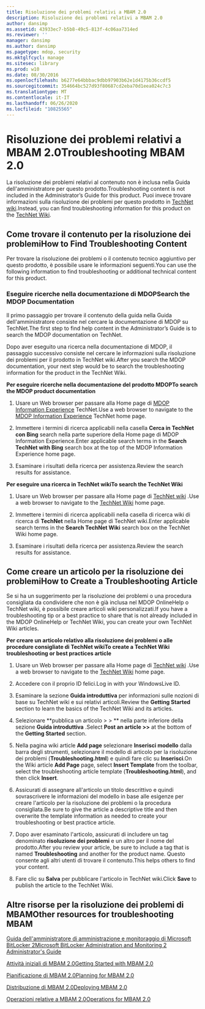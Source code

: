 ```yaml
---
title: Risoluzione dei problemi relativi a MBAM 2.0
description: Risoluzione dei problemi relativi a MBAM 2.0
author: dansimp
ms.assetid: 43933ec7-b5b8-49c5-813f-4c06aa7314ed
ms.reviewer: ''
manager: dansimp
ms.author: dansimp
ms.pagetype: mdop, security
ms.mktglfcycl: manage
ms.sitesec: library
ms.prod: w10
ms.date: 08/30/2016
ms.openlocfilehash: b6277e64bbbac9dbb97903b62e1d4175b36ccdf5
ms.sourcegitcommit: 354664bc527d93f80687cd2eba70d1eea024c7c3
ms.translationtype: MT
ms.contentlocale: it-IT
ms.lasthandoff: 06/26/2020
ms.locfileid: "10825565"
---
```

# <span data-ttu-id="2e440-103">Risoluzione dei problemi relativi a MBAM 2.0</span><span class="sxs-lookup"><span data-stu-id="2e440-103">Troubleshooting MBAM 2.0</span></span>


<span data-ttu-id="2e440-104">La risoluzione dei problemi relativi al contenuto non è inclusa nella Guida dell'amministratore per questo prodotto.</span><span class="sxs-lookup"><span data-stu-id="2e440-104">Troubleshooting content is not included in the Administrator’s Guide for this product.</span></span> <span data-ttu-id="2e440-105">Puoi invece trovare informazioni sulla risoluzione dei problemi per questo prodotto in [TechNet wiki](https://go.microsoft.com/fwlink/p/?LinkId=224905).</span><span class="sxs-lookup"><span data-stu-id="2e440-105">Instead, you can find troubleshooting information for this product on the [TechNet Wiki](https://go.microsoft.com/fwlink/p/?LinkId=224905).</span></span>

## <span data-ttu-id="2e440-106">Come trovare il contenuto per la risoluzione dei problemi</span><span class="sxs-lookup"><span data-stu-id="2e440-106">How to Find Troubleshooting Content</span></span>


<span data-ttu-id="2e440-107">Per trovare la risoluzione dei problemi o il contenuto tecnico aggiuntivo per questo prodotto, è possibile usare le informazioni seguenti.</span><span class="sxs-lookup"><span data-stu-id="2e440-107">You can use the following information to find troubleshooting or additional technical content for this product.</span></span>

### <span data-ttu-id="2e440-108">Eseguire ricerche nella documentazione di MDOP</span><span class="sxs-lookup"><span data-stu-id="2e440-108">Search the MDOP Documentation</span></span>

<span data-ttu-id="2e440-109">Il primo passaggio per trovare il contenuto della guida nella Guida dell'amministratore consiste nel cercare la documentazione di MDOP su TechNet.</span><span class="sxs-lookup"><span data-stu-id="2e440-109">The first step to find help content in the Administrator’s Guide is to search the MDOP documentation on TechNet.</span></span>

<span data-ttu-id="2e440-110">Dopo aver eseguito una ricerca nella documentazione di MDOP, il passaggio successivo consiste nel cercare le informazioni sulla risoluzione dei problemi per il prodotto in TechNet wiki.</span><span class="sxs-lookup"><span data-stu-id="2e440-110">After you search the MDOP documentation, your next step would be to search the troubleshooting information for the product in the TechNet Wiki.</span></span>

**<span data-ttu-id="2e440-111">Per eseguire ricerche nella documentazione del prodotto MDOP</span><span class="sxs-lookup"><span data-stu-id="2e440-111">To search the MDOP product documentation</span></span>**

1.  <span data-ttu-id="2e440-112">Usare un Web browser per passare alla Home page di [MDOP Information Experience](https://go.microsoft.com/fwlink/?LinkId=236032) TechNet.</span><span class="sxs-lookup"><span data-stu-id="2e440-112">Use a web browser to navigate to the [MDOP Information Experience](https://go.microsoft.com/fwlink/?LinkId=236032) TechNet home page.</span></span>

2.  <span data-ttu-id="2e440-113">Immettere i termini di ricerca applicabili nella casella **Cerca in TechNet con Bing** search nella parte superiore della Home page di MDOP Information Experience.</span><span class="sxs-lookup"><span data-stu-id="2e440-113">Enter applicable search terms in the **Search TechNet with Bing** search box at the top of the MDOP Information Experience home page.</span></span>

3.  <span data-ttu-id="2e440-114">Esaminare i risultati della ricerca per assistenza.</span><span class="sxs-lookup"><span data-stu-id="2e440-114">Review the search results for assistance.</span></span>

**<span data-ttu-id="2e440-115">Per eseguire una ricerca in TechNet wiki</span><span class="sxs-lookup"><span data-stu-id="2e440-115">To search the TechNet Wiki</span></span>**

1.  <span data-ttu-id="2e440-116">Usare un Web browser per passare alla Home page di [TechNet wiki](https://go.microsoft.com/fwlink/p/?LinkId=224905) .</span><span class="sxs-lookup"><span data-stu-id="2e440-116">Use a web browser to navigate to the [TechNet Wiki](https://go.microsoft.com/fwlink/p/?LinkId=224905) home page.</span></span>

2.  <span data-ttu-id="2e440-117">Immettere i termini di ricerca applicabili nella casella di ricerca wiki di ricerca di **TechNet** nella Home page di TechNet wiki.</span><span class="sxs-lookup"><span data-stu-id="2e440-117">Enter applicable search terms in the **Search TechNet Wiki** search box on the TechNet Wiki home page.</span></span>

3.  <span data-ttu-id="2e440-118">Esaminare i risultati della ricerca per assistenza.</span><span class="sxs-lookup"><span data-stu-id="2e440-118">Review the search results for assistance.</span></span>

## <span data-ttu-id="2e440-119">Come creare un articolo per la risoluzione dei problemi</span><span class="sxs-lookup"><span data-stu-id="2e440-119">How to Create a Troubleshooting Article</span></span>


<span data-ttu-id="2e440-120">Se si ha un suggerimento per la risoluzione dei problemi o una procedura consigliata da condividere che non è già inclusa nel MDOP OnlineHelp o TechNet wiki, è possibile creare articoli wiki personalizzati.</span><span class="sxs-lookup"><span data-stu-id="2e440-120">If you have a troubleshooting tip or a best practice to share that is not already included in the MDOP OnlineHelp or TechNet Wiki, you can create your own TechNet Wiki articles.</span></span>

**<span data-ttu-id="2e440-121">Per creare un articolo relativo alla risoluzione dei problemi o alle procedure consigliate di TechNet wiki</span><span class="sxs-lookup"><span data-stu-id="2e440-121">To create a TechNet Wiki troubleshooting or best practices article</span></span>**

1.  <span data-ttu-id="2e440-122">Usare un Web browser per passare alla Home page di [TechNet wiki](https://go.microsoft.com/fwlink/p/?LinkId=224905) .</span><span class="sxs-lookup"><span data-stu-id="2e440-122">Use a web browser to navigate to the [TechNet Wiki](https://go.microsoft.com/fwlink/p/?LinkId=224905) home page.</span></span>

2.  <span data-ttu-id="2e440-123">Accedere con il proprio ID felici.</span><span class="sxs-lookup"><span data-stu-id="2e440-123">Log in with your WindowsLive ID.</span></span>

3.  <span data-ttu-id="2e440-124">Esaminare la sezione **Guida introduttiva** per informazioni sulle nozioni di base su TechNet wiki e sui relativi articoli.</span><span class="sxs-lookup"><span data-stu-id="2e440-124">Review the **Getting Started** section to learn the basics of the TechNet Wiki and its articles.</span></span>

4.  <span data-ttu-id="2e440-125">Selezionare \*\*pubblica un articolo &gt; &gt; \*\* nella parte inferiore della sezione **Guida introduttiva** .</span><span class="sxs-lookup"><span data-stu-id="2e440-125">Select **Post an article &gt;&gt;** at the bottom of the **Getting Started** section.</span></span>

5.  <span data-ttu-id="2e440-126">Nella pagina wiki article **Add page** selezionare **Inserisci modello** dalla barra degli strumenti, selezionare il modello di articolo per la risoluzione dei problemi (**Troubleshooting.html**) e quindi fare clic su **Inserisci**.</span><span class="sxs-lookup"><span data-stu-id="2e440-126">On the Wiki article **Add Page** page, select **Insert Template** from the toolbar, select the troubleshooting article template (**Troubleshooting.html**), and then click **Insert**.</span></span>

6.  <span data-ttu-id="2e440-127">Assicurati di assegnare all'articolo un titolo descrittivo e quindi sovrascrivere le informazioni del modello in base alle esigenze per creare l'articolo per la risoluzione dei problemi o la procedura consigliata.</span><span class="sxs-lookup"><span data-stu-id="2e440-127">Be sure to give the article a descriptive title and then overwrite the template information as needed to create your troubleshooting or best practice article.</span></span>

7.  <span data-ttu-id="2e440-128">Dopo aver esaminato l'articolo, assicurati di includere un tag denominato **risoluzione dei problemi** e un altro per il nome del prodotto.</span><span class="sxs-lookup"><span data-stu-id="2e440-128">After you review your article, be sure to include a tag that is named **Troubleshooting** and another for the product name.</span></span> <span data-ttu-id="2e440-129">Questo consente agli altri utenti di trovare il contenuto.</span><span class="sxs-lookup"><span data-stu-id="2e440-129">This helps others to find your content.</span></span>

8.  <span data-ttu-id="2e440-130">Fare clic su **Salva** per pubblicare l'articolo in TechNet wiki.</span><span class="sxs-lookup"><span data-stu-id="2e440-130">Click **Save** to publish the article to the TechNet Wiki.</span></span>

## <span data-ttu-id="2e440-131">Altre risorse per la risoluzione dei problemi di MBAM</span><span class="sxs-lookup"><span data-stu-id="2e440-131">Other resources for troubleshooting MBAM</span></span>


[<span data-ttu-id="2e440-132">Guida dell'amministratore di amministrazione e monitoraggio di Microsoft BitLocker 2</span><span class="sxs-lookup"><span data-stu-id="2e440-132">Microsoft BitLocker Administration and Monitoring 2 Administrator's Guide</span></span>](index.md)

[<span data-ttu-id="2e440-133">Attività iniziali di MBAM 2.0</span><span class="sxs-lookup"><span data-stu-id="2e440-133">Getting Started with MBAM 2.0</span></span>](getting-started-with-mbam-20-mbam-2.md)

[<span data-ttu-id="2e440-134">Pianificazione di MBAM 2.0</span><span class="sxs-lookup"><span data-stu-id="2e440-134">Planning for MBAM 2.0</span></span>](planning-for-mbam-20-mbam-2.md)

[<span data-ttu-id="2e440-135">Distribuzione di MBAM 2.0</span><span class="sxs-lookup"><span data-stu-id="2e440-135">Deploying MBAM 2.0</span></span>](deploying-mbam-20-mbam-2.md)

[<span data-ttu-id="2e440-136">Operazioni relative a MBAM 2.0</span><span class="sxs-lookup"><span data-stu-id="2e440-136">Operations for MBAM 2.0</span></span>](operations-for-mbam-20-mbam-2.md)

 

 





